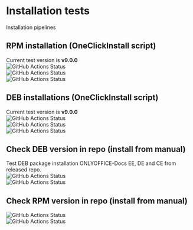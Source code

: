 # Installation tests
Installation pipelines
## RPM installation (OneClickInstall script)
Current test version is **<!-- onlyoffice-version-start -->v9.0.0<!-- onlyoffice-version-end -->** \
![GitHub Actions Status](https://github.com/igwyd/Instalation-tests/actions/workflows/RPM-EE.yml/badge.svg?branch=main)  
![GitHub Actions Status](https://github.com/igwyd/Instalation-tests/actions/workflows/RPM-DE-arm.yml/badge.svg?branch=main)  
![GitHub Actions Status](https://github.com/igwyd/Instalation-tests/actions/workflows/RPM-CE.yml/badge.svg?branch=main)  
## DEB installations (OneClickInstall script)
Current test version is **<!-- onlyoffice-version-start -->v9.0.0<!-- onlyoffice-version-end -->** \
![GitHub Actions Status](https://github.com/igwyd/Instalation-tests/actions/workflows/DEB-EE.yml/badge.svg?branch=main)  
![GitHub Actions Status](https://github.com/igwyd/Instalation-tests/actions/workflows/DEB-DE-arm.yml/badge.svg?branch=main)  
![GitHub Actions Status](https://github.com/igwyd/Instalation-tests/actions/workflows/DEB-СE.yml/badge.svg?branch=main)  
## Check DEB version in repo (install from manual)
Test DEB package installation ONLYOFFICE-Docs EE, DE and CE from released repo. \
![GitHub Actions Status](https://github.com/igwyd/Instalation-tests/actions/workflows/check-DEB-in-repo.yml/badge.svg?branch=main)  
![GitHub Actions Status](https://github.com/igwyd/Instalation-tests/actions/workflows/check-DEB-in-repo-arm.yml/badge.svg?branch=main)
## Check RPM version in repo (install from manual)
![GitHub Actions Status](https://github.com/igwyd/Instalation-tests/actions/workflows/check-RPM-in-repo.yml/badge.svg?branch=main)  
![GitHub Actions Status](https://github.com/igwyd/Instalation-tests/actions/workflows/check-RPM-in-repo-arm.yml/badge.svg?branch=main)  